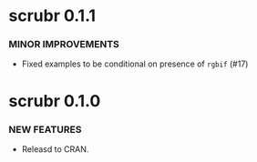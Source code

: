 scrubr 0.1.1
============

### MINOR IMPROVEMENTS

* Fixed examples to be conditional on presence of `rgbif` (#17)

scrubr 0.1.0
============

### NEW FEATURES

* Releasd to CRAN.

